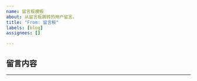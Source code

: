 ```yaml
---
name: 留言板模板
about: 从留言板跳转的用户留言。
title: "From: 留言板"
labels: [blog]
assignees: []

---
```


## 留言内容



---
